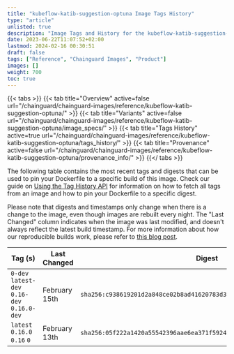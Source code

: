 ```yaml
---
title: "kubeflow-katib-suggestion-optuna Image Tags History"
type: "article"
unlisted: true
description: "Image Tags and History for the kubeflow-katib-suggestion-optuna Chainguard Image"
date: 2023-06-22T11:07:52+02:00
lastmod: 2024-02-16 00:30:51
draft: false
tags: ["Reference", "Chainguard Images", "Product"]
images: []
weight: 700
toc: true
---
```


{{< tabs >}}
{{< tab title="Overview" active=false url="/chainguard/chainguard-images/reference/kubeflow-katib-suggestion-optuna/" >}}
{{< tab title="Variants" active=false url="/chainguard/chainguard-images/reference/kubeflow-katib-suggestion-optuna/image_specs/" >}}
{{< tab title="Tags History" active=true url="/chainguard/chainguard-images/reference/kubeflow-katib-suggestion-optuna/tags_history/" >}}
{{< tab title="Provenance" active=false url="/chainguard/chainguard-images/reference/kubeflow-katib-suggestion-optuna/provenance_info/" >}}
{{</ tabs >}}

The following table contains the most recent tags and digests that can be used to pin your Dockerfile to a specific build of this image. Check our guide on [Using the Tag History API](/chainguard/chainguard-images/using-the-tag-history-api/) for information on how to fetch all tags from an image and how to pin your Dockerfile to a specific digest.

Please note that digests and timestamps only change when there is a change to the image, even though images are rebuilt every night. The "Last Changed" column indicates when the image was last modified, and doesn't always reflect the latest build timestamp. For more information about how our reproducible builds work, please refer to [this blog post](https://www.chainguard.dev/unchained/reproducing-chainguards-reproducible-image-builds).

| Tag (s)                                       | Last Changed  | Digest                                                                    |
|-----------------------------------------------|---------------|---------------------------------------------------------------------------|
|  `0-dev` `latest-dev` `0.16-dev` `0.16.0-dev` | February 15th | `sha256:c938619201d2a848ce02b8ad41620783d37df182349ef8dae3b9c95b7523c8e1` |
|  `latest` `0.16.0` `0.16` `0`                 | February 13th | `sha256:05f222a1420a55542396aae6ea371f59240660d67916cfe6ae9c166fb3d82916` |

